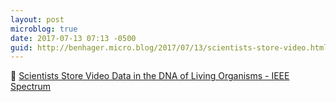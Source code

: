 ```yaml
---
layout: post
microblog: true
date: 2017-07-13 07:13 -0500
guid: http://benhager.micro.blog/2017/07/13/scientists-store-video.html
---
```

🔬 [Scientists Store Video Data in the DNA of Living Organisms - IEEE Spectrum](http://spectrum.ieee.org/the-human-os/biomedical/devices/scientists-store-video-data-in-the-dna-of-living-organisms)
